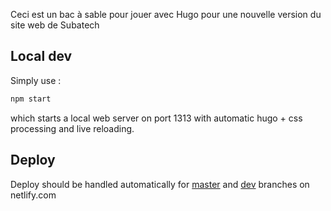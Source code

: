 Ceci est un bac à sable pour jouer avec 
Hugo pour une nouvelle version du site web
 de Subatech

## Local dev 

Simply use : 

```bash
npm start
```

which starts a local web server on port 1313 with automatic hugo + css processing
 and live reloading.

## Deploy

Deploy should be handled automatically for [master](http://subatest.netlify.com) and [dev](http://dev--subatech.in2p3.fr) branches on netlify.com

 